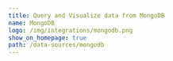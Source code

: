 ```yaml
---
title: Query and Visualize data from MongoDB
name: MongoDB
logo: /img/integrations/mongodb.png
show_on_homepage: true
path: /data-sources/mongodb
---
```

